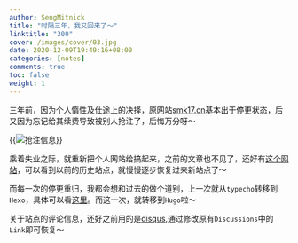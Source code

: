 ```yaml
---
author: SengMitnick
title: "时隔三年，我又回来了～"
linktitle: "300"
cover: /images/cover/03.jpg
date: 2020-12-09T19:49:16+08:00
categories: [notes]
comments: true
toc: false
weight: 1
---
```


三年前，因为个人惰性及仕途上的决择，原网站[smk17.cn](http://web.archive.org/web/20190327223210/http://smk17.cn/)基本出于停更状态，后又因为忘记给其续费导致被别人抢注了，后悔万分呀～

<!--more-->

{{<img name="1.png" alt="抢注信息" caption="抢注信息" >}}

乘着失业之际，就重新把个人网站给搞起来，之前的文章也不见了，还好有[这个网站](http://web.archive.org/)，可以看到以前的历史站点，就慢慢逐步恢复过来新站点了～

而每一次的停更重归，我都会想和过去的做个道别，上一次就从`typecho`转移到`Hexo`，具体可以看[这里](/blog/86/)。而这一次，就转移到`Hugo`啦～

关于站点的评论信息，还好之前用的是[disqus](https://disqus.com/),通过修改原有`Discussions`中的`Link`即可恢复～
